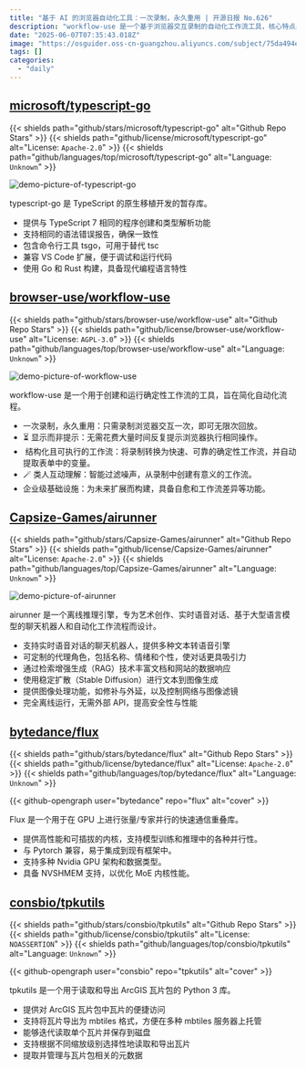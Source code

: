 ```yaml
---
title: "基于 AI 的浏览器自动化工具：一次录制，永久重用 | 开源日报 No.626"
description: "workflow-use 是一个基于浏览器交互录制的自动化工作流工具，核心特点是 “一次录制永久重用”。它通过智能解析用户操作生成结构化工作流，自动提取变量并过滤噪声，提供企业级的可靠性和扩展性，显著提升自动化流程效率。"
date: "2025-06-07T07:35:43.018Z"
image: "https://osguider.oss-cn-guangzhou.aliyuncs.com/subject/75da494e15c9b19b0bf8d6a35515b7a6.png"
tags: []
categories:
  - "daily"
---
```


## [microsoft/typescript-go](https://github.com/microsoft/typescript-go)

{{< shields path="github/stars/microsoft/typescript-go" alt="Github Repo Stars" >}} {{< shields path="github/license/microsoft/typescript-go" alt="License: `Apache-2.0`" >}} {{< shields path="github/languages/top/microsoft/typescript-go" alt="Language: `Unknown`" >}}

![demo-picture-of-typescript-go](https://static.osguider.com/subject/github/microsoft/typescript-go/23701b2e8815b5b0b098b97ebbf198a4.png)

typescript-go 是 TypeScript 的原生移植开发的暂存库。

- 提供与 TypeScript 7 相同的程序创建和类型解析功能
- 支持相同的语法错误报告，确保一致性
- 包含命令行工具 tsgo，可用于替代 tsc
- 兼容 VS Code 扩展，便于调试和运行代码
- 使用 Go 和 Rust 构建，具备现代编程语言特性
  
## [browser-use/workflow-use](https://github.com/browser-use/workflow-use)

{{< shields path="github/stars/browser-use/workflow-use" alt="Github Repo Stars" >}} {{< shields path="github/license/browser-use/workflow-use" alt="License: `AGPL-3.0`" >}} {{< shields path="github/languages/top/browser-use/workflow-use" alt="Language: `Unknown`" >}}

![demo-picture-of-workflow-use](https://static.osguider.com/subject/github/browser-use/workflow-use/aa97215ffe9d73770ecbd1941d457c83.png)

workflow-use 是一个用于创建和运行确定性工作流的工具，旨在简化自动化流程。

- 一次录制，永久重用：只需录制浏览器交互一次，即可无限次回放。
- ⏳ 显示而非提示：无需花费大量时间反复提示浏览器执行相同操作。
- ️ 结构化且可执行的工作流：将录制转换为快速、可靠的确定性工作流，并自动提取表单中的变量。
- 🪄 类人互动理解：智能过滤噪声，从录制中创建有意义的工作流。
- 企业级基础设施：为未来扩展而构建，具备自愈和工作流差异等功能。
  
## [Capsize-Games/airunner](https://github.com/Capsize-Games/airunner)

{{< shields path="github/stars/Capsize-Games/airunner" alt="Github Repo Stars" >}} {{< shields path="github/license/Capsize-Games/airunner" alt="License: `Apache-2.0`" >}} {{< shields path="github/languages/top/Capsize-Games/airunner" alt="Language: `Unknown`" >}}

![demo-picture-of-airunner](https://static.osguider.com/subject/github/Capsize-Games/airunner/834f6695b7a468f5733c20f743218529.png)

airunner 是一个离线推理引擎，专为艺术创作、实时语音对话、基于大型语言模型的聊天机器人和自动化工作流程而设计。

- 支持实时语音对话的聊天机器人，提供多种文本转语音引擎
- 可定制的代理角色，包括名称、情绪和个性，使对话更具吸引力
- 通过检索增强生成（RAG）技术丰富文档和网站的数据响应
- 使用稳定扩散（Stable Diffusion）进行文本到图像生成
- 提供图像处理功能，如修补与外延，以及控制网络与图像滤镜
- 完全离线运行，无需外部 API，提高安全性与性能
  
## [bytedance/flux](https://github.com/bytedance/flux)

{{< shields path="github/stars/bytedance/flux" alt="Github Repo Stars" >}} {{< shields path="github/license/bytedance/flux" alt="License: `Apache-2.0`" >}} {{< shields path="github/languages/top/bytedance/flux" alt="Language: `Unknown`" >}}

{{< github-opengraph user="bytedance" repo="flux" alt="cover" >}}

Flux 是一个用于在 GPU 上进行张量/专家并行的快速通信重叠库。

- 提供高性能和可插拔的内核，支持模型训练和推理中的各种并行性。
- 与 Pytorch 兼容，易于集成到现有框架中。
- 支持多种 Nvidia GPU 架构和数据类型。
- 具备 NVSHMEM 支持，以优化 MoE 内核性能。
  
## [consbio/tpkutils](https://github.com/consbio/tpkutils)

{{< shields path="github/stars/consbio/tpkutils" alt="Github Repo Stars" >}} {{< shields path="github/license/consbio/tpkutils" alt="License: `NOASSERTION`" >}} {{< shields path="github/languages/top/consbio/tpkutils" alt="Language: `Unknown`" >}}

{{< github-opengraph user="consbio" repo="tpkutils" alt="cover" >}}

tpkutils 是一个用于读取和导出 ArcGIS 瓦片包的 Python 3 库。

- 提供对 ArcGIS 瓦片包中瓦片的便捷访问
- 支持将瓦片导出为 mbtiles 格式，方便在多种 mbtiles 服务器上托管
- 能够迭代读取单个瓦片并保存到磁盘
- 支持根据不同缩放级别选择性地读取和导出瓦片
- 提取并管理与瓦片包相关的元数据
  
